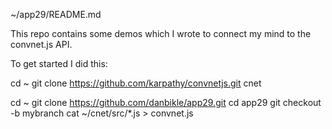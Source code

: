 ~/app29/README.md

This repo contains some demos which I wrote to connect my mind to the convnet.js API.

To get started I did this:

cd ~
git clone https://github.com/karpathy/convnetjs.git cnet

cd ~
git clone https://github.com/danbikle/app29.git
cd app29
git checkout -b mybranch
cat ~/cnet/src/*.js > convnet.js
